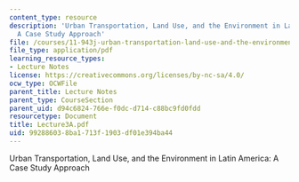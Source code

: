 ```yaml
---
content_type: resource
description: 'Urban Transportation, Land Use, and the Environment in Latin America:
  A Case Study Approach'
file: /courses/11-943j-urban-transportation-land-use-and-the-environment-spring-2002/992886038ba1713f1903df01e394ba44_Lecture3A.pdf
file_type: application/pdf
learning_resource_types:
- Lecture Notes
license: https://creativecommons.org/licenses/by-nc-sa/4.0/
ocw_type: OCWFile
parent_title: Lecture Notes
parent_type: CourseSection
parent_uid: d94c6824-766e-f0dc-d714-c88bc9fd0fdd
resourcetype: Document
title: Lecture3A.pdf
uid: 99288603-8ba1-713f-1903-df01e394ba44
---
```

Urban Transportation, Land Use, and the Environment in Latin America: A Case Study Approach